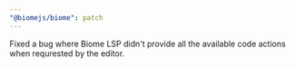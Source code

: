 ```yaml
---
"@biomejs/biome": patch
---
```


Fixed a bug where Biome LSP didn't provide all the available code actions when requrested by the editor.
